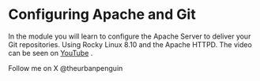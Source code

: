 # Configuring Apache and Git

In the module you will learn to configure the Apache Server to deliver your Git repositories.
Using Rocky Linux 8.10 and the Apache HTTPD. The video can be seen on [YouTube](https://youtu.be/8AzdWVpgNHY) .

Follow me on X @theurbanpenguin
